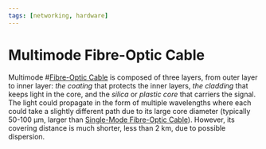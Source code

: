 ```yaml
---
tags: [networking, hardware]
---
```


# Multimode Fibre-Optic Cable

Multimode #[Fibre-Optic Cable](202209021233.md) is composed of three layers, from
outer layer to inner layer: *the coating* that protects the inner layers, *the
cladding* that keeps light in the core, and the *silica* or *plastic core* that
carriers the signal. The light could propagate in the form of multiple
wavelengths where each could take a slightly different path due to its large
core diameter (typically 50-100 µm, larger than [Single-Mode Fibre-Optic Cable](202209021249.md)).
However, its covering distance is much shorter, less than 2 km, due to possible
dispersion.
